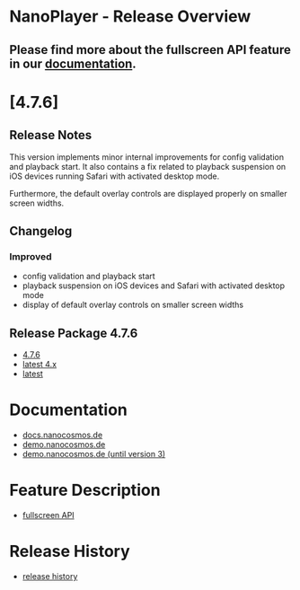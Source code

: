 # NanoPlayer - Release Overview

## Please find more about the **fullscreen API** feature in our [documentation](https://docs.nanocosmos.de/docs/nanoplayer/nanoplayer_feature_fullscreen_api/).

# [4.7.6]

## Release Notes

This version implements minor internal improvements for config validation and playback start. 
It also contains a fix related to playback suspension on iOS devices running Safari with activated desktop mode.

Furthermore, the default overlay controls are displayed properly on smaller screen widths.

## Changelog

### Improved

- config validation and playback start
- playback suspension on iOS devices and Safari with activated desktop mode
- display of default overlay controls on smaller screen widths

## Release Package 4.7.6

* [4.7.6](https://files.nanocosmos.de/index.php/s/2TmpbgyaF2zeQiA)
* [latest 4.x](https://files.nanocosmos.de/index.php/s/4nndC45mcB6oSa6)
* [latest](https://files.nanocosmos.de/index.php/s/2tpCzgRjNEZDzeP)

# Documentation

* [docs.nanocosmos.de](https://docs.nanocosmos.de/docs/nanoplayer/nanoplayer_api/)
* [demo.nanocosmos.de](https://demo.nanocosmos.de/nanoplayer/docs/nanoplayer/)
* [demo.nanocosmos.de (until version 3)](https://demo.nanocosmos.de/nanoplayer/docs/nanoplayer3/)

# Feature Description

* [fullscreen API](https://docs.nanocosmos.de/docs/nanoplayer/nanoplayer_feature_fullscreen_api/)

# Release History

* [release history](https://demo.nanocosmos.de/nanoplayer/docs/nanoplayer/release-history.html) 